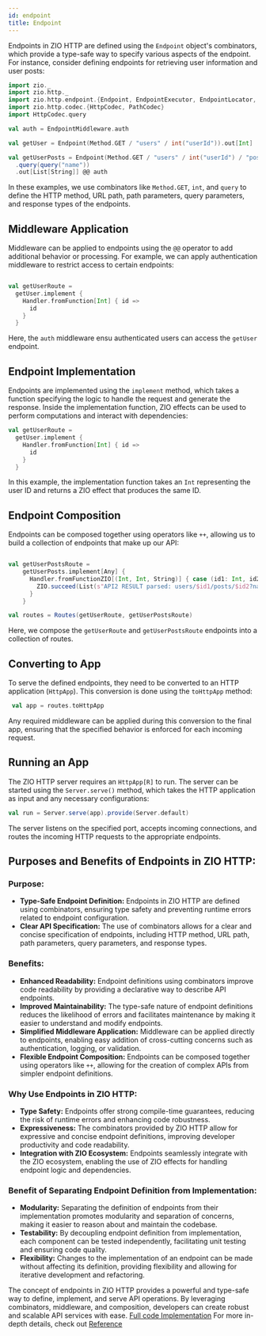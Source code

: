 ```yaml
---
id: endpoint
title: Endpoint
---
```


Endpoints in ZIO HTTP are defined using the `Endpoint` object's combinators, which provide a type-safe way to specify various aspects of the endpoint. For instance, consider defining endpoints for retrieving user information and user posts:

```scala mdoc:silent
import zio._
import zio.http._
import zio.http.endpoint.{Endpoint, EndpointExecutor, EndpointLocator, EndpointMiddleware}
import zio.http.codec.{HttpCodec, PathCodec}
import HttpCodec.query

val auth = EndpointMiddleware.auth

val getUser = Endpoint(Method.GET / "users" / int("userId")).out[Int]

val getUserPosts = Endpoint(Method.GET / "users" / int("userId") / "posts" / int("postId"))
  .query(query("name"))
  .out[List[String]] @@ auth
```

In these examples, we use combinators like `Method.GET`, `int`, and `query` to define the HTTP method, URL path, path parameters, query parameters, and response types of the endpoints.

## Middleware Application

Middleware can be applied to endpoints using the `@@` operator to add additional behavior or processing. For example, we can apply authentication middleware to restrict access to certain endpoints:

```scala mdoc:silent

val getUserRoute =
  getUser.implement {
    Handler.fromFunction[Int] { id =>
      id
    }
  }
```

Here, the `auth` middleware ensu authenticated users can access the `getUser` endpoint.

## Endpoint Implementation

Endpoints are implemented using the `implement` method, which takes a function specifying the logic to handle the request and generate the response. Inside the implementation function, ZIO effects can be used to perform computations and interact with dependencies:

```scala mdoc:fail
val getUserRoute =
  getUser.implement {
    Handler.fromFunction[Int] { id =>
      id
    }
  }
```

In this example, the implementation function takes an `Int` representing the user ID and returns a ZIO effect that produces the same ID.

## Endpoint Composition

Endpoints can be composed together using operators like `++`, allowing us to build a collection of endpoints that make up our API:

```scala mdoc:silent

val getUserPostsRoute =
    getUserPosts.implement[Any] {
      Handler.fromFunctionZIO[(Int, Int, String)] { case (id1: Int, id2: Int, query: String) =>
        ZIO.succeed(List(s"API2 RESULT parsed: users/$id1/posts/$id2?name=$query"))
      }
    }

val routes = Routes(getUserRoute, getUserPostsRoute)
```

Here, we compose the `getUserRoute` and `getUserPostsRoute` endpoints into a collection of routes.

## Converting to App

To serve the defined endpoints, they need to be converted to an HTTP application (`HttpApp`). This conversion is done using the `toHttpApp` method:

```scala mdoc:silent
 val app = routes.toHttpApp
```

Any required middleware can be applied during this conversion to the final app, ensuring that the specified behavior is enforced for each incoming request.

## Running an App

The ZIO HTTP server requires an `HttpApp[R]` to run. The server can be started using the `Server.serve()` method, which takes the HTTP application as input and any necessary configurations:

```scala 
val run = Server.serve(app).provide(Server.default)
```

The server listens on the specified port, accepts incoming connections, and routes the incoming HTTP requests to the appropriate endpoints.

## Purposes and Benefits of Endpoints in ZIO HTTP:

### Purpose:
- **Type-Safe Endpoint Definition:** Endpoints in ZIO HTTP are defined using combinators, ensuring type safety and preventing runtime errors related to endpoint configuration.
- **Clear API Specification:** The use of combinators allows for a clear and concise specification of endpoints, including HTTP method, URL path, path parameters, query parameters, and response types.

### Benefits:
- **Enhanced Readability:** Endpoint definitions using combinators improve code readability by providing a declarative way to describe API endpoints.
- **Improved Maintainability:** The type-safe nature of endpoint definitions reduces the likelihood of errors and facilitates maintenance by making it easier to understand and modify endpoints.
- **Simplified Middleware Application:** Middleware can be applied directly to endpoints, enabling easy addition of cross-cutting concerns such as authentication, logging, or validation.
- **Flexible Endpoint Composition:** Endpoints can be composed together using operators like `++`, allowing for the creation of complex APIs from simpler endpoint definitions.

### Why Use Endpoints in ZIO HTTP:
- **Type Safety:** Endpoints offer strong compile-time guarantees, reducing the risk of runtime errors and enhancing code robustness.
- **Expressiveness:** The combinators provided by ZIO HTTP allow for expressive and concise endpoint definitions, improving developer productivity and code readability.
- **Integration with ZIO Ecosystem:** Endpoints seamlessly integrate with the ZIO ecosystem, enabling the use of ZIO effects for handling endpoint logic and dependencies.

### Benefit of Separating Endpoint Definition from Implementation:
- **Modularity:** Separating the definition of endpoints from their implementation promotes modularity and separation of concerns, making it easier to reason about and maintain the codebase.
- **Testability:** By decoupling endpoint definition from implementation, each component can be tested independently, facilitating unit testing and ensuring code quality.
- **Flexibility:** Changes to the implementation of an endpoint can be made without affecting its definition, providing flexibility and allowing for iterative development and refactoring.

The concept of endpoints in ZIO HTTP provides a powerful and type-safe way to define, implement, and serve API operations. By leveraging combinators, middleware, and composition, developers can create robust and scalable API services with ease. [Full code Implementation](https://github.com/zio/zio-http/blob/main/zio-http-example/src/main/scala/example/EndpointExamples.scala) For more in-depth details, check out [Reference](reference/dsl/endpoint)